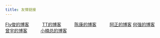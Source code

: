 ```yaml
---
title: 友情链接
---
```


[Fly俊的博客](https://qiujun.me)　　　[TT的博客](http://blog.silenttt.top)　　　[陈康的博客](http://www.kchen.cn)　　　[阿正的博客](https://zzsun.cc)
[何强的博客](http://www.heqiangfly.com)　　　[曾宇的博客](http://my.csdn.net/zy13608089849)　　　[小楠总的博客](https://www.jianshu.com/u/70c12759d4fe)
